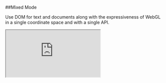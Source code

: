 ##Mixed Mode

Use DOM for text and documents along with the expressiveness of WebGL in a single coordinate space and with a single API.
<iframe src='http://staging.famous.org/examples/index.html?block=webgl-wall&detail=false&header=false' scrolling='no' class='code-block' allowtransparency='true'></iframe>

